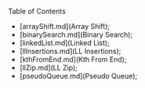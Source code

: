 Table of Contents

- [arrayShift.md](Array Shift);
- [binarySearch.md](Binary Search);
- [linkedList.md](Linked List); 
- [llInsertions.md](LL Insertions); 
- [kthFromEnd.md](Kth From End);
- [llZip.md](LL Zip);
- [pseudoQueue.md](Pseudo Queue);
